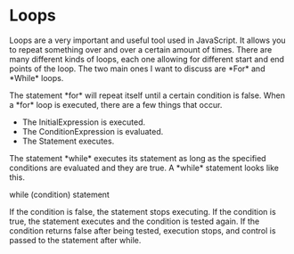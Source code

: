 # Loops

<p>Loops are a very important and useful tool used in JavaScript. It allows you to repeat something over and over a certain amount of times. There are many different kinds of loops, each one allowing for different start and end points of the loop. The two main ones I want to discuss are *For* and *While* loops.</p>
<p>The statement *for* will repeat itself until a certain condition is false. When a *for* loop is executed, there are a few things that occur.</p>

<ul>
    <li>The InitialExpression is executed.</li>
    <li>The ConditionExpression is evaluated.</li>
    <li>The Statement executes.</li>
</ul>

<p>The statement *while* executes its statement as long as the specified conditions are evaluated and they are true. A *while* statement looks like this.

while (condition)
  statement

If the condition is false, the statement stops executing. If the condition is true, the statement executes and the condition is tested again. If the condition returns false after being tested, execution stops, and control is passed to the statement after while.</p>